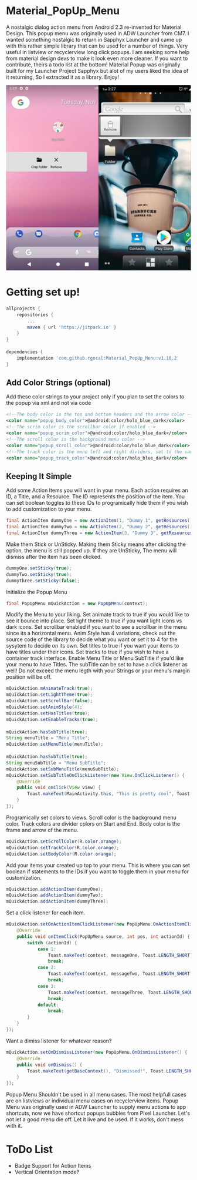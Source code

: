 # Material_PopUp_Menu
A nostalgic dialog action menu from Android 2.3 re-invented for Material Design. This popup menu was originally used in ADW Launcher from CM7. I wanted something nostalgic to return in Sapphyx Launcher and came up with this rather simple library that can be used for a number of things. Very useful in listview or recyclerview long click popups. I am seeking some help from material design devs to make it look even more cleaner. If you want to contribute, theirs a todo list at the bottom! Material Popup was originally built for my Launcher Project Sapphyx but alot of my users liked the idea of it returning, So I extracted it as a library. Enjoy! 

![Preview Image](./.github/images/preview.jpg?raw=true)

# Getting set up!

```gradle
allprojects {
	repositories {
		...
		maven { url 'https://jitpack.io' }
	}
}
  
dependencies {
	implementation 'com.github.rgocal:Material_PopUp_Menu:v1.10.2'
}
```
  
## Add Color Strings (optional)
  
Add these color strings to your project only if you plan to set the colors to the popup via xml and not via code

```xml
<!--The body color is the top and bottom headers and the arrow color -->
<color name="popup_body_color">@android:color/holo_blue_dark</color>
<!--The scrim color is the scrollbar color if enabled -->
<color name="popup_scrim_color">@android:color/holo_blue_dark</color>
<!--The scroll color is the background menu color -->
<color name="popup_scroll_color">@android:color/holo_blue_dark</color>
<!--The track color is the menu left and right dividers, set to the same color as the scroll color to disable -->
<color name="popup_track_color">@android:color/holo_blue_dark</color>
```
    
    
## Keeping It Simple

Add some Action Items you will want in your menu. Each action requires an ID, a Title, and a Resource. The ID represents the position of the item. You can set boolean toggles to these IDs to programically hide them if you wish to add customization to your menu.

```java
final ActionItem dummyOne = new ActionItem(1, "Dummy 1", getResources().getDrawable(R.drawable.ic_settings));
final ActionItem dummyTwo = new ActionItem(2, "Dummy 2", getResources().getDrawable(R.drawable.ic_settings));
final ActionItem dummyThree = new ActionItem(3, "Dummy 3", getResources().getDrawable(R.drawable.ic_settings));
```
	
Make them Stick or UnSticky. Making them Sticky means after clicking the option, the menu is still popped up. If they are UnSticky, The menu will dismiss after the item has been clicked.

```java
dummyOne.setSticky(true);
dummyTwo.setSticky(true);
dummyThree.setSticky(false);
```
	
Initialize the Popup Menu

```java
final PopUpMenu mQuickAction = new PopUpMenu(context);
```
		
Modify the Menu to your liking. Set animate track to true if you would like to see it bounce into place. Set light theme to true if you want light icons vs dark icons. Set scrollbar enabled if you want to see a scrollbar in the menu since its a horizontal menu. Anim Style has 4 variations, check out the source code of the library to decide what you want or set it to 4 for the sysytem to decide on its own. Set titles to true if you want your items to have titles under their icons. Set tracks to true if you wish to have a container track interface. Enable Menu Title or Menu SubTitle if you'd like your menu to have Titles. The subTitle can be set to have a click listener as well! Do not exceed the menu legth with your Strings or your menu's margin position will be off.

```java
mQuickAction.mAnimateTrack(true);
mQuickAction.setLightTheme(true);
mQuickAction.setScrollBar(false);
mQuickAction.setAnimStyle(4);
mQuickAction.setHasTitles(true);
mQuickAction.setEnableTracks(true);

mQuickAction.hasSubTitle(true);
String menuTitle = "Menu Title";
mQuickAction.setMenuTitle(menuTitle);

mQuickAction.hasSubTitle(true);
String menuSubTitle = "Menu SubTitle";
mQuickAction.setSubMenuTitle(menuSubTitle);
mQuickAction.setSubTitleOnClickListener(new View.OnClickListener() {
    @Override
    public void onClick(View view) {
        Toast.makeText(MainActivity.this, "This is pretty cool", Toast.LENGTH_SHORT).show();
    }
});
```
	
Programically set colors to views. Scroll color is the background menu color. Track colors are divider colors on Start and End. Body color is the frame and arrow of the menu.

```java
mQuickAction.setScrollColor(R.color.orange);
mQuickAction.setTrackColor(R.color.orange);
mQuickAction.setBodyColor(R.color.orange);
```
	
Add your items your created up top to your menu. This is where you can set boolean if statements to the IDs if you want to toggle them in your menu for customization.

```java
mQuickAction.addActionItem(dummyOne);
mQuickAction.addActionItem(dummyTwo);
mQuickAction.addActionItem(dummyThree);
```
	
Set a click listener for each item.

```java
mQuickAction.setOnActionItemClickListener(new PopUpMenu.OnActionItemClickListener() {
    @Override
    public void onItemClick(PopUpMenu source, int pos, int actionId) {
        switch (actionId) {
            case 1:
                Toast.makeText(context, messageOne, Toast.LENGTH_SHORT).show();
                break;
            case 2:
                Toast.makeText(context, messageTwo, Toast.LENGTH_SHORT).show();
                break;
            case 3:
                Toast.makeText(context, messageThree, Toast.LENGTH_SHORT).show();
                break;
            default:
                break;
        }
    }
});
```
	
Want a dimiss listener for whatever reason?

```java
mQuickAction.setOnDismissListener(new PopUpMenu.OnDismissListener() {
    @Override
    public void onDismiss() {
        Toast.makeText(getBaseContext(), "Dismissed!", Toast.LENGTH_SHORT).show();
    }
});
```

Popup Menu Shouldn't be used in all menu cases. The most helpfull cases are on listviews or individual menu cases on recyclerview items. Popup Menu was originally used in ADW Launcher to supply menu actions to app shortcuts, now we have shortcut popups bubbles from Pixel Launcher. Let's not let a good menu die off. Let it live and be used. If it works, don't mess with it.

# ToDo List
- Badge Support for Action Items
- Vertical Orientation mode? 
